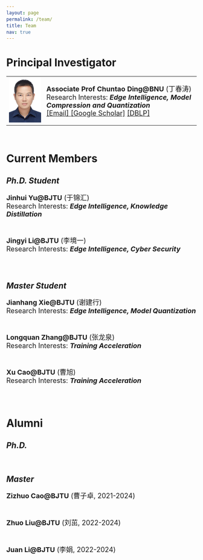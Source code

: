```yaml
---
layout: page
permalink: /team/
title: Team
nav: true
---
```


# **Principal Investigator**
<table  rules="none">
	<tr>
		<td width="150">
			<left>
			<img src="/assets/img/chuntaoding.jpg" width=120/>
			</left>
		</td>
		<td width="600" >
			<left>
				<font size="4"><b>Associate Prof Chuntao Ding@BNU</b> (丁春涛)<br/>
<!--                                     Director & PI <br/> -->
                                    Research Interests: <b><i>Edge Intelligence, Model Compression and Quantization</i></b> <br/>
					<a href="mailto:chuntaoding@163.com">[Email]   </a>
					<a href="https://scholar.google.com/citations?user=MVlO39QAAAAJ&hl=zh-CN&oi=ao">[Google Scholar]</a>
					<a href="https://dblp.org/pid/150/4003.html">[DBLP]   </a>
				</font> 
			</left>
		</td>
    </tr>
</table>
<br>

# **Current Members**
## *Ph.D. Student*
<table  rules="none">
	<tr>
<!-- 		<td width="180">
			<left>
			<img src="/assets/img/yujinhui.png" width=150/>
			</left>
		</td>
		<td width="600" > -->
			<left>
				<font size="4"><b>Jinhui Yu@BJTU</b> (于锦汇)<br/>
                                    Research Interests: <b><i>Edge Intelligence, Knowledge Distillation</i></b> <br/>
				</font> 
			</left>
    </tr>
</table>
<br>

<table  rules="none">
	<tr>
			<left>
				<font size="4"><b>Jingyi Li@BJTU</b> (李境一)<br/>
                                    Research Interests: <b><i>Edge Intelligence, Cyber Security</i></b> <br/>
				</font> 
			</left>
    </tr>
</table>
<br>

## *Master Student*
<table  rules="none">
	<tr>
			<left>
				<font size="4"><b>Jianhang Xie@BJTU</b> (谢建行)<br/>
                                    Research Interests: <b><i>Edge Intelligence, Model Quantization</i></b> <br/>
				</font> 
			</left>
    </tr>
</table>
<br>

<table  rules="none">
	<tr>
			<left>
				<font size="4"><b>Longquan Zhang@BJTU</b> (张龙泉)<br/>
                                    Research Interests: <b><i>Training Acceleration</i></b> <br/>
				</font> 
			</left>
    </tr>
</table>
<br>

<table  rules="none">
	<tr>
			<left>
				<font size="4"><b>Xu Cao@BJTU</b> (曹旭)<br/>
                                    Research Interests: <b><i>Training Acceleration</i></b> <br/>
				</font> 
			</left>
<!-- 		</td> -->
    </tr>
</table>
<br>

# **Alumni**
## *Ph.D.*
<br>

## *Master*
<table  rules="none">
	<tr>
			<left>
				<font size="4"><b>Zizhuo Cao@BJTU</b> (曹子卓, 2021-2024) <br/>
				</font> 
			</left>
    </tr>
</table>
<br>

<table  rules="none">
	<tr>
			<left>
				<font size="4"><b>Zhuo Liu@BJTU</b> (刘茁, 2022-2024)<br/>
				</font> 
			</left>
    </tr>
</table>
<br>

<table  rules="none">
	<tr>
			<left>
				<font size="4"><b>Juan Li@BJTU</b> (李娟, 2022-2024)<br/>
				</font> 
			</left>
    </tr>
</table>
<br>

